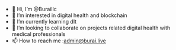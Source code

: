 - 👋 Hi, I’m @Buraillc
- 👀 I’m interested in digital health and blockchain
- 🌱 I’m currently learning dlt
- 💞️ I’m looking to collaborate on projects related digital health with medical professionals 
- 📫 How to reach me :admin@burai.live

<!---
Buraillc/Buraillc is a ✨ special ✨ repository because its `README.md` (this file) appears on your GitHub profile.
You can click the Preview link to take a look at your changes.
--->
